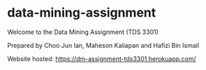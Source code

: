 # data-mining-assignment
Welcome to the Data Mining Assignment (TDS 3301)

Prepared by Choo Jun Ian, Maheson Kaliapan and Hafizi Bin Ismail

Website hosted: https://dm-assignment-tds3301.herokuapp.com/
